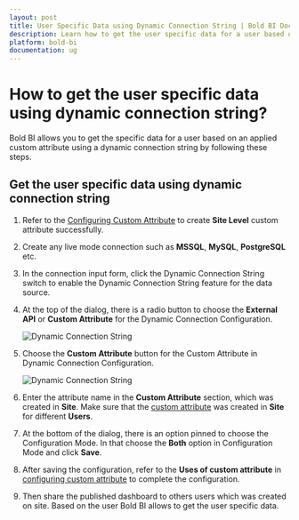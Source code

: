 ```yaml
---
layout: post
title: User Specific Data using Dynamic Connection String | Bold BI Docs
description: Learn how to get the user specific data for a user based on an applied custom attribute using dynamic connection string.
platform: bold-bi
documentation: ug
---
```


# How to get the user specific data using dynamic connection string?

Bold BI allows you to get the specific data for a user based on an applied custom attribute using a dynamic connection string by following these steps.

## Get the user specific data using dynamic connection string

1. Refer to the [Configuring Custom Attribute](https://help.boldbi.com/cloud-bi/working-with-data-source/configuring-custom-attribute/) to create **Site Level** custom attribute successfully.

2. Create any live mode connection such as **MSSQL**, **MySQL**, **PostgreSQL** etc.

3. In the connection input form, click the Dynamic Connection String switch to enable the Dynamic Connection String feature for the data source.

4. At the top of the dialog, there is a radio button to choose the **External API** or **Custom Attribute** for the Dynamic Connection Configuration.

   ![Dynamic Connection String](/bold-bi-docs/static/assets/embedded/faq/images/customattribute.png)

5. Choose the **Custom Attribute** button for the  Custom Attribute in Dynamic Connection Configuration.

   ![Dynamic Connection String](/bold-bi-docs/static/assets/embedded/faq/images/customattributeconfiguration.png)

6. Enter the attribute name in the **Custom Attribute** section, which was created in **Site**. Make sure that the [custom attribute](https://help.boldbi.com/cloud-bi/working-with-data-source/configuring-custom-attribute/) was created in **Site** for different **Users**.

7. At the bottom of the dialog, there is an option pinned to choose the Configuration Mode. In that choose the **Both** option in Configuration Mode and click **Save**.

8. After saving the configuration, refer to the **Uses of custom attribute** in [configuring custom attribute](https://help.boldbi.com/cloud-bi/working-with-data-source/configuring-custom-attribute/#uses-of-custom-attribute) to complete the configuration.

9. Then share the published dashboard to others users which was created on site. Based on the user Bold BI allows to get the user specific data.

